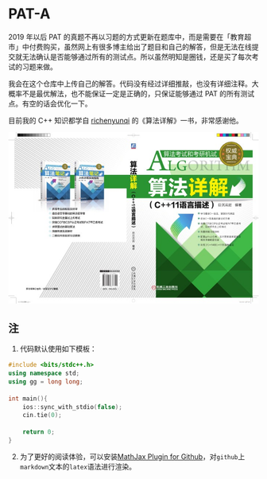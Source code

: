 # PAT-A

2019 年以后 PAT 的真题不再以习题的方式更新在题库中，而是需要在「教育超市」中付费购买，虽然网上有很多博主给出了题目和自己的解答，但是无法在线提交就无法确认是否能够通过所有的测试点。所以虽然明知是圈钱，还是买了每次考试的习题来做。

我会在这个仓库中上传自己的解答。代码没有经过详细推敲，也没有详细注释。大概率不是最优解法，也不能保证一定是正确的，只保证能够通过 PAT 的所有测试点。有空的话会优化一下。

目前我的 C++ 知识都学自 [richenyunqi](https://github.com/richenyunqi/CCF-CSP-and-PAT-solution) 的《算法详解》一书，非常感谢他。

![](./images/cover.jpg)

## 注

1. 代码默认使用如下模板：

```cpp
#include <bits/stdc++.h>
using namespace std;
using gg = long long;

int main(){
    ios::sync_with_stdio(false);
    cin.tie(0);

    return 0;
}
```



2. 为了更好的阅读体验，可以安装[MathJax Plugin for Github](https://chrome.google.com/webstore/detail/mathjax-plugin-for-github/ioemnmodlmafdkllaclgeombjnmnbima)，对`github`上`markdown`文本的`latex`语法进行渲染。

